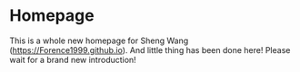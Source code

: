 # Homepage

This is a whole new homepage for Sheng Wang (https://Forence1999.github.io).
And little thing has been done here!
Please wait for a brand new introduction!
